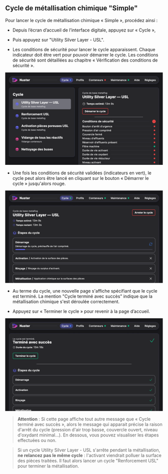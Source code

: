 ## Cycle de métallisation chimique "Simple"

Pour lancer le cycle de métallisation chimique « Simple », procédez ainsi :

 - Depuis l’écran d’accueil de l’interface digitale, appuyez sur « Cycle »,

 -  Puis appuyez sur "Utility Silver Layer - USL".

 -  Les conditions de sécurité pour lancer le cycle apparaissent. Chaque indicateur doit être vert pour pouvoir démarrer le cycle. Les conditions de sécurité sont détaillées au chapitre « Vérification des conditions de sécurité ».

![Menu Utility Silver Layer - USL](menu_USL.png)

 - Une fois les conditions de sécurité validées (indicateurs en vert), le cycle peut alors être lancé en cliquant sur le bouton « Démarrer le cycle » jusqu'alors rouge.

![Affichage Cycle USL en cours](cycleUSLencours.png)

 - Au terme du cycle, une nouvelle page s'affiche spécifiant que le cycle est terminé. La mention "Cycle terminé avec succès" indique que la métallisation chimique s'est déroulée correctement.

 - Appuyez sur « Terminer le cycle » pour revenir à la page d’accueil.

![Affichage de fin de cycle normal](cycletermineavecsucces.png)

 >**Attention** : Si cette page affiche tout autre message que « Cycle terminé avec succès », alors le message qui apparait précise la raison d'arrêt du cycle (pression d'air trop basse, couvercle ouvert, niveau d'oxydant minimal...). En dessous, vous pouvez visualiser les étapes effectuées ou non. 

>Si un cycle Utility Silver Layer - USL s'arrête pendant la métallisation, **ne relancez pas le même cycle** : l'activant viendrait polluer la surface des pièces traitées. Il faut alors lancer un cycle "Renforcement USL" pour terminer la métallisation.

